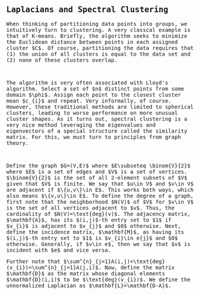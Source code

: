 ## Laplacians and Spectral Clustering

<script>
MathJax = {
  tex: {
    inlineMath: [['$', '$'], ['\\(', '\\)']]
  },
  svg: {
    fontCache: 'global'
  }
};
</script>
<script type="text/javascript" id="MathJax-script" async
  src="https://cdn.jsdelivr.net/npm/mathjax@3/es5/tex-svg.js">
</script>
<style> body { font-family: "Roboto Mono", monospace; } </style>

<p>When thinking of partitioning data points into groups, we intuitively turn to clustering. A very classcal example is that of K-means.
Briefly, the algorithm seeks to minimize the Euclidean distance between points in each assigned cluster $C$. Of course, partitioning the data requires
that (1) the union of all clusters is equal to the data set and (2) none of these clusters overlap. </p>
<br>
<p>The algorithm is very often associated with Lloyd's algorithm. Select a set of $n$ distinct points from some domain $\phi$. Assign each point to the closest cluster mean $c_{i}$ and repeat. Very informally, of course. However, these traditional methods are limited to spherical clusters, leading to worse performance on more unusual cluster shapes. As it turns out, spectral clustering is a very nice method leveraging the eigenvalues and eigenvectors of a special structure called the similarity matrix. For this, we must turn to principles from graph theory. </p>
<br>
<p>Define the graph $G=(V,E)$ where $E\subseteq \binom{V}{2}$ where $E$ is a set of edges and $V$ is a set of vertices. $\binom{V}{2}$ is the set of all 2-element subsets of $V$ given that $V$ is finite. We say that $u\in V$ and $v\in V$ are adjacent if $\{u,v\}\in E$. This works both ways, which also means $\{v,u\}\in E$. To define the degree of a graph, first note that the neighborhood $N(V)$ of $V$ for $v\in V$ is the set of all vertices adjacent to $v$. Thus, the cardinality of $N(V)=\text{deg}(v)$. The adjacency matrix, $\mathbf{A}$, has its $(i,j)$-th entry set to $1$ if $v_{i}$ is adjacent to $v_{j}$ and $0$ otherwise. Next, define the incidence matrix, $\mathbf{M}$, as having its $(i,j)$-th entry set to $1$ is $v_{i}\in e{j}$ and $0$ otherwise. Generally, if $v\in e$, then we say that $v$ is incident with $e$ and vice versa. </p>

<p>Further note that $\sum^{n}_{j=1}A(i,j)=\text{deg}(v_{i})=\sum^{n}_{j=1}A(j,i)$. Now, define the matrix $\mathbf{D}$ as the matrix whose diagonal elements $\mathbf{D}(i,i)$ to be $\text{deg}(v_{i})$. We define the unnormalized Laplacian as $\mathbf{L}=\mathbf{D-A}$.</p>
